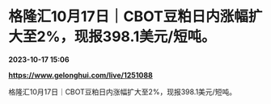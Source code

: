# 格隆汇10月17日｜CBOT豆粕日内涨幅扩大至2%，现报398.1美元/短吨。

**2023-10-17 15:06**

**https://www.gelonghui.com/live/1251088**

格隆汇10月17日｜CBOT豆粕日内涨幅扩大至2%，现报398.1美元/短吨。
